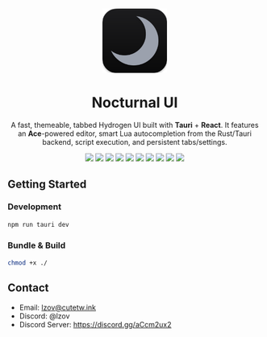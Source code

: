 # 

<p align="center">
  <img src=".github/assets/Nocturnal.png" alt="Nocturnal UI Logo" width="128" height="128" />
</p>

<h1 align="center">Nocturnal UI</h1>

<p align="center">
  A fast, themeable, tabbed Hydrogen UI built with <b>Tauri</b> + <b>React</b>. It features an <b>Ace</b>-powered editor, smart Lua autocompletion from the Rust/Tauri backend, script execution, and persistent tabs/settings.
</p>

<p align="center">
  <img src="https://img.shields.io/badge/Tauri-FFC131?style=for-the-badge&logo=tauri&logoColor=black" />
  <img src="https://img.shields.io/badge/Tailwind%20CSS-06B6D4?style=for-the-badge&logo=tailwindcss&logoColor=white" />
  <img src="https://img.shields.io/badge/Rust-000000?style=for-the-badge&logo=rust&logoColor=white" />
  <img src="https://img.shields.io/badge/TypeScript-3178C6?style=for-the-badge&logo=typescript&logoColor=white" />
  <img src="https://img.shields.io/badge/Vite-646CFF?style=for-the-badge&logo=vite&logoColor=white" />
  <img src="https://img.shields.io/badge/React-61DAFB?style=for-the-badge&logo=react&logoColor=black" />
  <img src="https://img.shields.io/badge/Ace%20Editor-66CCFF?style=for-the-badge" />
  <img src="https://img.shields.io/badge/Lucide-0A0A0A?style=for-the-badge&logo=lucide&logoColor=white" />
  <img src="https://img.shields.io/badge/npm-CB3837?style=for-the-badge&logo=npm&logoColor=white" />
  <img src="https://img.shields.io/github/downloads/l1zov/nocturnaluiv2/total?style=for-the-badge&logo=github&logoColor=white&color=181717" />
</p>

## Getting Started

### Development

```bash
npm run tauri dev
```

### Bundle & Build

```bash
chmod +x ./
```

## Contact

- Email: lzov@cutetw.ink
- Discord: @lzov 
- Discord Server: https://discord.gg/aCcm2ux2
